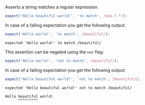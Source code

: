 Asserts a string matches a regular expression.

```javascript
expect('Hello beautiful world!', 'to match', /bea.t.*/);
```

In case of a failing expectation you get the following output:

```javascript
expect('Hello world!', 'to match', /beautiful/);
```

```output
expected 'Hello world!' to match /beautiful/
```

This assertion can be negated using the `not` flag:

```javascript
expect('Hello world!', 'not to match', /beautiful/);
```

In case of a failing expectation you get the following output:

```javascript
expect('Hello beautiful world!', 'not to match', /beautiful/);
```

```output
expected 'Hello beautiful world!' not to match /beautiful/

Hello beautiful world!
      ^^^^^^^^^
```
